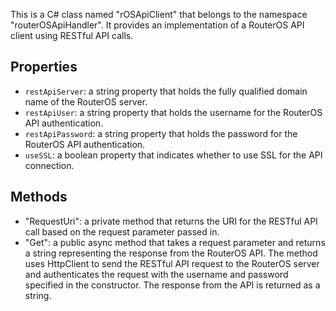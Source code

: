 This is a C# class named "rOSApiClient" that belongs to the namespace "routerOSApiHandler". It provides an implementation of a RouterOS API client using RESTful API calls.

## Properties

-   `restApiServer`: a string property that holds the fully qualified domain name of the RouterOS server.
-   `restApiUser`: a string property that holds the username for the RouterOS API authentication.
-   `restApiPassword`: a string property that holds the password for the RouterOS API authentication.
-   `useSSL`: a boolean property that indicates whether to use SSL for the API connection.

## Methods

-   "RequestUri": a private method that returns the URI for the RESTful API call based on the request parameter passed in.
-   "Get": a public async method that takes a request parameter and returns a string representing the response from the RouterOS API. The method uses HttpClient to send the RESTful API request to the RouterOS server and authenticates the request with the username and password specified in the constructor. The response from the API is returned as a string.
